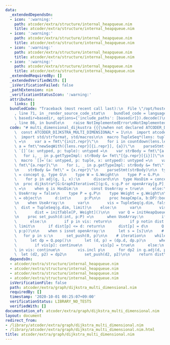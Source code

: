 ```yaml
---
data:
  _extendedDependsOn:
  - icon: ':warning:'
    path: atcoder/extra/structure/internal_heapqueue.nim
    title: atcoder/extra/structure/internal_heapqueue.nim
  - icon: ':warning:'
    path: atcoder/extra/structure/internal_heapqueue.nim
    title: atcoder/extra/structure/internal_heapqueue.nim
  - icon: ':warning:'
    path: atcoder/extra/structure/internal_heapqueue.nim
    title: atcoder/extra/structure/internal_heapqueue.nim
  - icon: ':warning:'
    path: atcoder/extra/structure/internal_heapqueue.nim
    title: atcoder/extra/structure/internal_heapqueue.nim
  _extendedRequiredBy: []
  _extendedVerifiedWith: []
  _isVerificationFailed: false
  _pathExtension: nim
  _verificationStatusIcon: ':warning:'
  attributes:
    links: []
  bundledCode: "Traceback (most recent call last):\n  File \"/opt/hostedtoolcache/Python/3.10.2/x64/lib/python3.10/site-packages/onlinejudge_verify/documentation/build.py\"\
    , line 71, in _render_source_code_stat\n    bundled_code = language.bundle(stat.path,\
    \ basedir=basedir, options={'include_paths': [basedir]}).decode()\n  File \"/opt/hostedtoolcache/Python/3.10.2/x64/lib/python3.10/site-packages/onlinejudge_verify/languages/nim.py\"\
    , line 86, in bundle\n    raise NotImplementedError\nNotImplementedError\n"
  code: "# multi_dimensional_dijkustra {{{\nwhen not declared ATCODER_DIJKSTRA_MULTI_DIMENSIONAL:\n\
    \  const ATCODER_DIJKSTRA_MULTI_DIMENSIONAL* = 1\n\n  import atcoder/extra/structure/internal_heapqueue\n\
    \  import std/strformat, std/macros\n\n  macro TupleSeq*(lens: tuple; init):untyped\
    \ =\n    var a = fmt\"{init.repr}\"\n    for i in countdown(lens.len - 1, 0):\
    \ a = fmt\"newSeqWith({lens.repr}[{i.repr}], {a})\"\n    parseStmt(a)\n\n  macro\
    \ `[]`(a: untyped, p: tuple): untyped =\n    var strBody = fmt\"{a.repr}\"\n \
    \   for i, _ in p.getTypeImpl: strBody &= fmt\"[{p.repr}[{i}]]\"\n    parseStmt(strBody)\n\
    \  macro `[]=`(a: untyped, p: tuple, x: untyped): untyped =\n    var strBody =\
    \ fmt\"{a.repr}\"\n    for i, _ in p.getTypeImpl: strBody &= fmt\"[{p.repr}[{i}]]\"\
    \n    strBody &= fmt\" = {x.repr}\"\n    parseStmt(strBody)\n\n  type GraphIterativeC\
    \ = concept g, type G\n    type W = G.Weight\n    type P = G.P\n    var x:P\n\
    \    for p in adj(g, 1, x):\n      discard\n\n  type HasDim = concept g\n    g.dim\n\
    \n  proc dijkstra*[G:GraphIterativeC](g:G, s:g.P or openArray[g.P], limit = G.Weight.inf):auto\
    \ =\n    when g is HasDim:\n      const UseArray = true\n    else:\n      const\
    \ UseArray = false\n    type P = g.P\n    type Weight = g.Weight\n\n    type DP\
    \ = object\n      d:int\n      p:P\n\n    proc heapCmp(a, b:DP):bool = a.d < b.d\n\
    \n    when UseArray:\n      var\n        vis = TupleSeq(g.dim, false)\n      \
    \  dist = TupleSeq(g.dim, limit)\n    else:\n      var\n        vis = initSet[P]()\n\
    \        dist = initTable[P, Weight]()\n\n    var Q = initHeapQueue(heapCmp)\n\
    \n    proc set_push(d:int, p:P) =\n      when UseArray:\n        if vis[p]: return\n\
    \      else:\n        if p in vis: return\n        if p notin dist: dist[p] =\
    \ limit\n      if dist[p] <= d: return\n      dist[p] = d\n      Q.push(DP(d:d,\
    \ p:p))\n\n    when s isnot openArray:\n      let s = [s]\n\n    # initial\n \
    \   for p in s:\n      set_push(0, p)\n\n    # iteration\n    while Q.len > 0:\n\
    \      let dp = Q.pop()\n      let (d, p) = (dp.d, dp.p)\n      when UseArray:\n\
    \        if vis[p]: continue\n        vis[p] = true\n      else:\n        if p\
    \ in vis: continue\n        vis.incl p\n      for dp2 in g.adj(d, p):\n      \
    \  let (d2, p2) = dp2\n        set_push(d2, p2)\n\n    return dist\n# }}}\n\n\n"
  dependsOn:
  - atcoder/extra/structure/internal_heapqueue.nim
  - atcoder/extra/structure/internal_heapqueue.nim
  - atcoder/extra/structure/internal_heapqueue.nim
  - atcoder/extra/structure/internal_heapqueue.nim
  isVerificationFile: false
  path: atcoder/extra/graph/dijkstra_multi_dimensional.nim
  requiredBy: []
  timestamp: '2020-10-01 00:25:07+09:00'
  verificationStatus: LIBRARY_NO_TESTS
  verifiedWith: []
documentation_of: atcoder/extra/graph/dijkstra_multi_dimensional.nim
layout: document
redirect_from:
- /library/atcoder/extra/graph/dijkstra_multi_dimensional.nim
- /library/atcoder/extra/graph/dijkstra_multi_dimensional.nim.html
title: atcoder/extra/graph/dijkstra_multi_dimensional.nim
---
```

